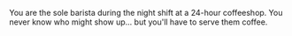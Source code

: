 You are the sole barista during the night shift at a 24-hour coffeeshop. You never know who might show up... but you'll have to serve them coffee.